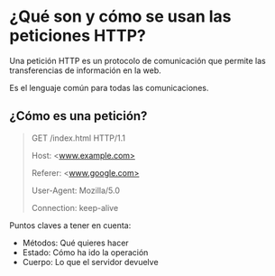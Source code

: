 # ¿Qué son y cómo se usan las peticiones HTTP?

Una petición HTTP es un protocolo de comunicación que permite las transferencias de información en la web.

Es el lenguaje común para todas las comunicaciones.

## ¿Cómo es una petición?

>GET /index.html HTTP/1.1
>
>Host: <www.example.com>
>
>Referer: <www.google.com>
>
>User-Agent: Mozilla/5.0
>
>Connection: keep-alive

Puntos claves a tener en cuenta:

* Métodos: Qué quieres hacer
* Estado: Cómo ha ido la operación
* Cuerpo: Lo que el servidor devuelve
